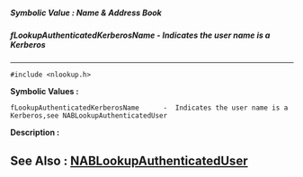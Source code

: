 ##### Symbolic Value : Name & Address Book
##### fLookupAuthenticatedKerberosName - Indicates the user name is a Kerberos
---
```
#include <nlookup.h>
```

**Symbolic Values :**

	fLookupAuthenticatedKerberosName	  -  Indicates the user name is a Kerberos,see NABLookupAuthenticatedUser


**Description :**




**See Also :**
[NABLookupAuthenticatedUser](/domino-c-api-docs/reference/Func/NABLookupAuthenticatedUser)
---

